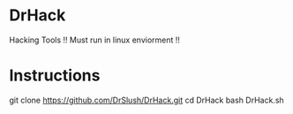 # DrHack
Hacking Tools
!! Must run in linux enviorment !!

# Instructions
git clone https://github.com/DrSlush/DrHack.git
cd DrHack
bash DrHack.sh
